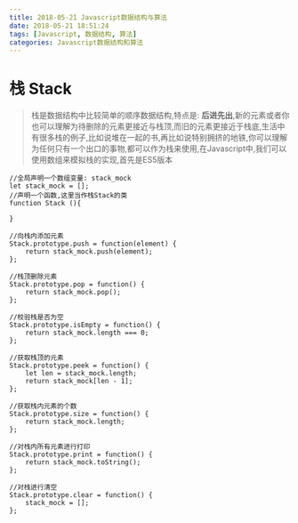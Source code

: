 ```yaml
---
title: 2018-05-21 Javascript数据结构与算法
date: 2018-05-21 18:51:24
tags: [Javascript, 数据结构, 算法]
categories: Javascript数据结构和算法
---
```

# 栈 Stack
> 栈是数据结构中比较简单的顺序数据结构,特点是: <b>后进先出</b>,新的元素或者你也可以理解为待删除的元素更接近与栈顶,而旧的元素更接近于栈底,生活中有很多栈的例子,比如说堆在一起的书,再比如说特别拥挤的地铁,你可以理解为任何只有一个出口的事物,都可以作为栈来使用,在Javascript中,我们可以使用数组来模拟栈的实现,首先是ES5版本
    
    //全局声明一个数组变量: stack_mock
    let stack_mock = [];
    //声明一个函数,这里当作栈Stack的类
    function Stack (){
        
    }
    
    //向栈内添加元素
    Stack.prototype.push = function(element) {
        return stack_mock.push(element);
    };
    
    //栈顶删除元素
    Stack.prototype.pop = function() {
        return stack_mock.pop();
    };
    
    //校验栈是否为空
    Stack.prototype.isEmpty = function() {
        return stack_mock.length === 0;
    };
    
    //获取栈顶的元素
    Stack.prototype.peek = function() {
        let len = stack_mock.length;
        return stack_mock[len - 1];  
    };
    
    //获取栈内元素的个数
    Stack.prototype.size = function() {
        return stack_mock.length;
    };
    
    //对栈内所有元素进行打印
    Stack.prototype.print = function() {
        return stack_mock.toString();
    };
    
    //对栈进行清空
    Stack.prototype.clear = function() {
        stack_mock = [];
    };

    

